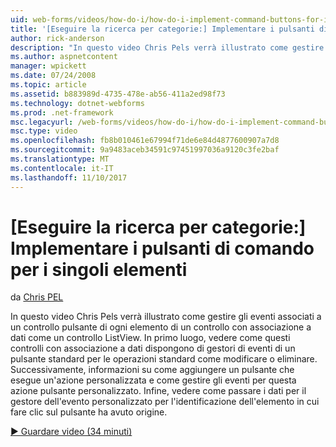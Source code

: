 ```yaml
---
uid: web-forms/videos/how-do-i/how-do-i-implement-command-buttons-for-individual-items
title: '[Eseguire la ricerca per categorie:] Implementare i pulsanti di comando per i singoli elementi | Documenti Microsoft'
author: rick-anderson
description: "In questo video Chris Pels verrà illustrato come gestire gli eventi associati a un controllo pulsante di ogni elemento di un controllo con associazione a dati come un controllo ListView. Primo,..."
ms.author: aspnetcontent
manager: wpickett
ms.date: 07/24/2008
ms.topic: article
ms.assetid: b883989d-4735-478e-ab56-411a2ed98f73
ms.technology: dotnet-webforms
ms.prod: .net-framework
msc.legacyurl: /web-forms/videos/how-do-i/how-do-i-implement-command-buttons-for-individual-items
msc.type: video
ms.openlocfilehash: fb8b010461e67994f71de6e84d4877600907a7d8
ms.sourcegitcommit: 9a9483aceb34591c97451997036a9120c3fe2baf
ms.translationtype: MT
ms.contentlocale: it-IT
ms.lasthandoff: 11/10/2017
---
```

<a name="how-do-i-implement-command-buttons-for-individual-items"></a>[Eseguire la ricerca per categorie:] Implementare i pulsanti di comando per i singoli elementi
====================
da [Chris PEL](https://twitter.com/chrispels)

In questo video Chris Pels verrà illustrato come gestire gli eventi associati a un controllo pulsante di ogni elemento di un controllo con associazione a dati come un controllo ListView. In primo luogo, vedere come questi controlli con associazione a dati dispongono di gestori di eventi di un pulsante standard per le operazioni standard come modificare o eliminare. Successivamente, informazioni su come aggiungere un pulsante che esegue un'azione personalizzata e come gestire gli eventi per questa azione pulsante personalizzato. Infine, vedere come passare i dati per il gestore dell'evento personalizzato per l'identificazione dell'elemento in cui fare clic sul pulsante ha avuto origine.

[&#9654; Guardare video (34 minuti)](https://channel9.msdn.com/Blogs/ASP-NET-Site-Videos/how-do-i-implement-command-buttons-for-individual-items)
